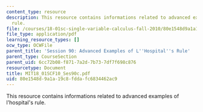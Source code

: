 ```yaml
---
content_type: resource
description: This resource contains informations related to advanced examples of l'hospital's
  rule.
file: /courses/18-01sc-single-variable-calculus-fall-2010/80e1548d9a1a19c8fddafc6834462ac9_MIT18_01SCF10_Ses90c.pdf
file_type: application/pdf
learning_resource_types: []
ocw_type: OCWFile
parent_title: 'Session 90: Advanced Examples of L''Hospital''s Rule'
parent_type: CourseSection
parent_uid: 6cc72b08-f871-7a2d-7b73-7df7f698c876
resourcetype: Document
title: MIT18_01SCF10_Ses90c.pdf
uid: 80e1548d-9a1a-19c8-fdda-fc6834462ac9
---
```

This resource contains informations related to advanced examples of l'hospital's rule.